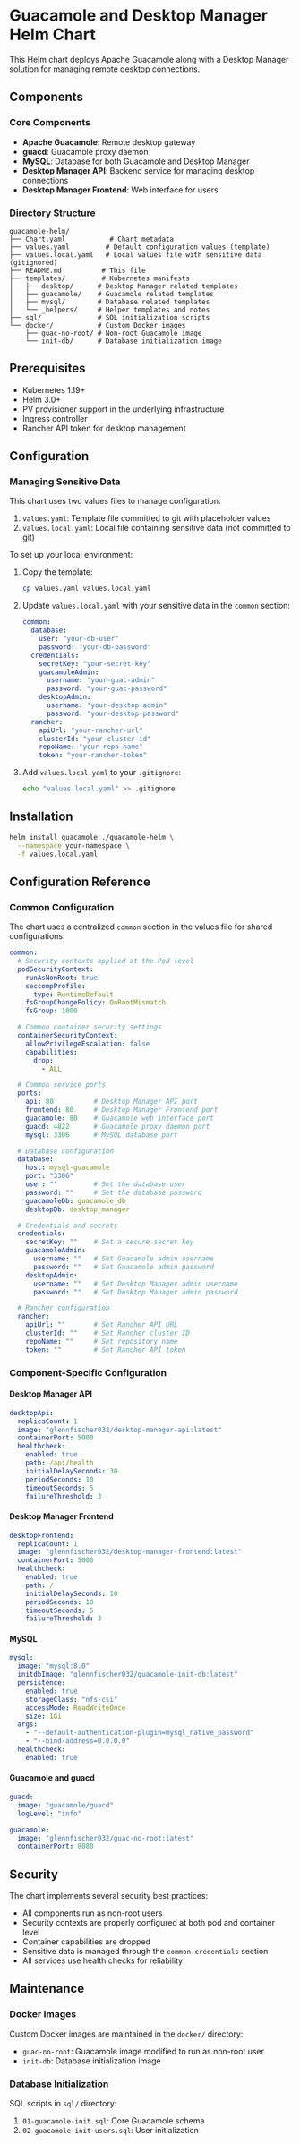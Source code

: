 # Guacamole and Desktop Manager Helm Chart

This Helm chart deploys Apache Guacamole along with a Desktop Manager solution for managing remote desktop connections.

## Components

### Core Components
- **Apache Guacamole**: Remote desktop gateway
- **guacd**: Guacamole proxy daemon
- **MySQL**: Database for both Guacamole and Desktop Manager
- **Desktop Manager API**: Backend service for managing desktop connections
- **Desktop Manager Frontend**: Web interface for users

### Directory Structure
```
guacamole-helm/
├── Chart.yaml           # Chart metadata
├── values.yaml         # Default configuration values (template)
├── values.local.yaml   # Local values file with sensitive data (gitignored)
├── README.md          # This file
├── templates/         # Kubernetes manifests
│   ├── desktop/      # Desktop Manager related templates
│   ├── guacamole/    # Guacamole related templates
│   ├── mysql/        # Database related templates
│   └── _helpers/     # Helper templates and notes
├── sql/              # SQL initialization scripts
└── docker/           # Custom Docker images
    ├── guac-no-root/ # Non-root Guacamole image
    └── init-db/      # Database initialization image
```

## Prerequisites

- Kubernetes 1.19+
- Helm 3.0+
- PV provisioner support in the underlying infrastructure
- Ingress controller
- Rancher API token for desktop management

## Configuration

### Managing Sensitive Data

This chart uses two values files to manage configuration:

1. `values.yaml`: Template file committed to git with placeholder values
2. `values.local.yaml`: Local file containing sensitive data (not committed to git)

To set up your local environment:

1. Copy the template:
   ```bash
   cp values.yaml values.local.yaml
   ```

2. Update `values.local.yaml` with your sensitive data in the `common` section:
   ```yaml
   common:
     database:
       user: "your-db-user"
       password: "your-db-password"
     credentials:
       secretKey: "your-secret-key"
       guacamoleAdmin:
         username: "your-guac-admin"
         password: "your-guac-password"
       desktopAdmin:
         username: "your-desktop-admin"
         password: "your-desktop-password"
     rancher:
       apiUrl: "your-rancher-url"
       clusterId: "your-cluster-id"
       repoName: "your-repo-name"
       token: "your-rancher-token"
   ```

3. Add `values.local.yaml` to your `.gitignore`:
   ```bash
   echo "values.local.yaml" >> .gitignore
   ```

## Installation


```bash
helm install guacamole ./guacamole-helm \
  --namespace your-namespace \
  -f values.local.yaml
```

## Configuration Reference

### Common Configuration

The chart uses a centralized `common` section in the values file for shared configurations:

```yaml
common:
  # Security contexts applied at the Pod level
  podSecurityContext:
    runAsNonRoot: true
    seccompProfile:
      type: RuntimeDefault
    fsGroupChangePolicy: OnRootMismatch
    fsGroup: 1000

  # Common container security settings
  containerSecurityContext:
    allowPrivilegeEscalation: false
    capabilities:
      drop:
        - ALL

  # Common service ports
  ports:
    api: 80          # Desktop Manager API port
    frontend: 80     # Desktop Manager Frontend port
    guacamole: 80    # Guacamole web interface port
    guacd: 4822      # Guacamole proxy daemon port
    mysql: 3306      # MySQL database port

  # Database configuration
  database:
    host: mysql-guacamole
    port: "3306"
    user: ""         # Set the database user
    password: ""     # Set the database password
    guacamoleDb: guacamole_db
    desktopDb: desktop_manager

  # Credentials and secrets
  credentials:
    secretKey: ""    # Set a secure secret key
    guacamoleAdmin:
      username: ""   # Set Guacamole admin username
      password: ""   # Set Guacamole admin password
    desktopAdmin:
      username: ""   # Set Desktop Manager admin username
      password: ""   # Set Desktop Manager admin password

  # Rancher configuration
  rancher:
    apiUrl: ""       # Set Rancher API URL
    clusterId: ""    # Set Rancher cluster ID
    repoName: ""     # Set repository name
    token: ""        # Set Rancher API token
```

### Component-Specific Configuration

#### Desktop Manager API
```yaml
desktopApi:
  replicaCount: 1
  image: "glennfischer032/desktop-manager-api:latest"
  containerPort: 5000
  healthcheck:
    enabled: true
    path: /api/health
    initialDelaySeconds: 30
    periodSeconds: 10
    timeoutSeconds: 5
    failureThreshold: 3
```

#### Desktop Manager Frontend
```yaml
desktopFrontend:
  replicaCount: 1
  image: "glennfischer032/desktop-manager-frontend:latest"
  containerPort: 5000
  healthcheck:
    enabled: true
    path: /
    initialDelaySeconds: 10
    periodSeconds: 10
    timeoutSeconds: 5
    failureThreshold: 3
```

#### MySQL
```yaml
mysql:
  image: "mysql:8.0"
  initdbImage: "glennfischer032/guacamole-init-db:latest"
  persistence:
    enabled: true
    storageClass: "nfs-csi"
    accessMode: ReadWriteOnce
    size: 1Gi
  args:
    - "--default-authentication-plugin=mysql_native_password"
    - "--bind-address=0.0.0.0"
  healthcheck:
    enabled: true
```

#### Guacamole and guacd
```yaml
guacd:
  image: "guacamole/guacd"
  logLevel: "info"

guacamole:
  image: "glennfischer032/guac-no-root:latest"
  containerPort: 8080
```

## Security

The chart implements several security best practices:
- All components run as non-root users
- Security contexts are properly configured at both pod and container level
- Container capabilities are dropped
- Sensitive data is managed through the `common.credentials` section
- All services use health checks for reliability

## Maintenance

### Docker Images
Custom Docker images are maintained in the `docker/` directory:
- `guac-no-root`: Guacamole image modified to run as non-root user
- `init-db`: Database initialization image

### Database Initialization
SQL scripts in `sql/` directory:
1. `01-guacamole-init.sql`: Core Guacamole schema
2. `02-guacamole-init-users.sql`: User initialization
